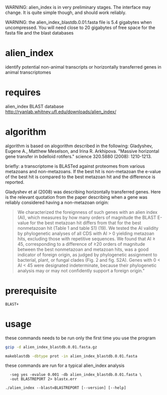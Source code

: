 WARNING: alien_index is in very preliminary stages.  The interface may change. It is quite simple though, and should work reliably. 

WARNING: the alien_index_blastdb.0.01.fasta file is 5.4 gigabytes when uncompressed. You will need close to 20 gigabytes of free space for the fasta file and the blast databases

alien_index
===========

identify potential non-animal transcripts or horizontally transferred genes in animal transcriptomes 

requires
========

alien_index BLAST database  
http://ryanlab.whitney.ufl.edu/downloads/alien_index/

algorithm
=========

algorithm is based on alogorithm described in the following:
  Gladyshev, Eugene A., Matthew Meselson, and Irina R. Arkhipova.
    "Massive horizontal gene transfer in bdelloid rotifers."
    science 320.5880 (2008): 1210-1213.

briefly: a transcriptome is BLASTed against proteomes from various metazoans and non-metazoans.  If the best hit is non-metazoan the e-value of the best hit is compared to the best metazoan hit and the difference is reported.  

Gladyshev et al (2008) was describing horizontally transferred genes. Here is the relevant quotation from the paper describing when a gene was reliably considered having a non-metazoan origin:

> We characterized the foreignness of such genes with an alien index (AI), 
> which measures by how many orders of magnitude the BLAST E-value for the
> best metazoan hit differs from that for the best nonmetazoan hit (Table 1
> and table S1) (19). We tested the AI validity by phylogenetic analyses of
> all CDS with AI > 0 yielding metazoan hits, excluding those with repetitive
> sequences. We found that AI ≥ 45, corresponding to a difference of ≥20 orders
> of magnitude between the best nonmetazoan and metazoan hits, was a good
> indicator of foreign origin, as judged by phylogenetic assignment to
> bacterial, plant, or fungal clades (Fig. 2 and fig. S2A). Genes with
> 0 < AI < 45 were designated indeterminate, because their phylogenetic
> analysis may or may not confidently support a foreign origin."

prerequisite
============

    BLAST+

usage
=====

these commands needs to be run only the first time you use the program

```bash
gzip -d alien_index_blastdb.0.01.fasta.gz

makeblastdb -dbtype prot -in alien_index_blastdb.0.01.fasta
```

these commands are run for a typical alien_index analysis

```blastx -query YOURTRANSCRIPTOME.fasta -outfmt 6 -max_target_seqs 1000 \
  -seg yes -evalue 0.001 -db alien_index_blastdb.0.01.fasta \
  -out BLASTREPORT 2> blastx.err

./alien_index --blast=BLASTREPORT [--version] [--help]
```



